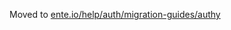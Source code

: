Moved to
[ente.io/help/auth/migration-guides/authy](https://ente.io/help/auth/migration-guides/authy/)
